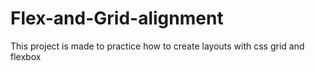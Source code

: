 # Flex-and-Grid-alignment
This project is made to practice how to create layouts with css grid and flexbox
